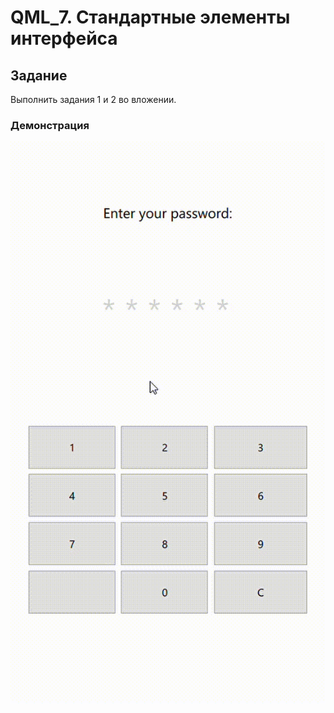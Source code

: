 # QML_7. Стандартные элементы интерфейса

## Задание

Выполнить задания 1 и 2 во вложении.

### Демонстрация

![gif_1](https://github.com/EkaterinaKugot/qml/blob/main/standard_elements/task2/pass.gif)




